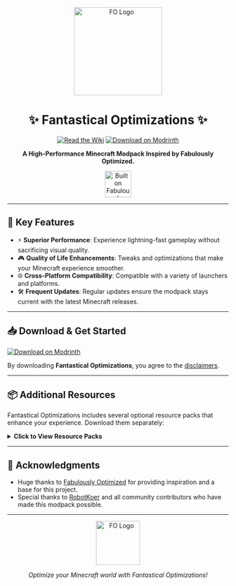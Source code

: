 <div align="center">
  <img src="https://cdn.discordapp.com/attachments/894749835742294038/1289581248523669568/wZOBJNh.jpg" alt="FO Logo" width="200">

  # ✨ Fantastical Optimizations ✨

  [![Read the Wiki](https://img.shields.io/badge/Wiki-Read%20the%20Wiki-blue?style=for-the-badge)](https://fantastical-optimizations.gitbook.io/fos)
  [![Download on Modrinth](https://img.shields.io/badge/Modrinth-Download%20Now-brightgreen?style=for-the-badge)](https://modrinth.com/modpack/fos)
  
  <p><strong>A High-Performance Minecraft Modpack Inspired by Fabulously Optimized.</strong></p>

  <a href="https://download.fo">
    <img alt="Built on Fabulously Optimized" height="60" src="https://cdn.jsdelivr.net/npm/@intergrav/devins-badges@3/assets/cozy/built-with/fabulously-optimized_vector.svg">
  </a>
</div>

---

## 🌟 Key Features

- ⚡ **Superior Performance**: Experience lightning-fast gameplay without sacrificing visual quality.
- 🎮 **Quality of Life Enhancements**: Tweaks and optimizations that make your Minecraft experience smoother.
- 🌐 **Cross-Platform Compatibility**: Compatible with a variety of launchers and platforms.
- 🛠 **Frequent Updates**: Regular updates ensure the modpack stays current with the latest Minecraft releases.

---

## 📥 Download & Get Started

[![Download on Modrinth](https://img.shields.io/badge/Modrinth-Download%20on%20Modrinth-green?style=for-the-badge)](https://modrinth.com/modpack/fos)

By downloading **Fantastical Optimizations**, you agree to the [disclaimers](https://fantastical-optimizations.gitbook.io/fos/disclaimers).

---

## 📦 Additional Resources

Fantastical Optimizations includes several optional resource packs that enhance your experience. Download them separately:

<details>
  <summary><strong>Click to View Resource Packs</strong></summary>
  
  | Resource Pack             | CurseForge                   | Modrinth                      |
  | ------------------------- | ---------------------------- | ----------------------------- |
  | **Chat Reporting Helper**  | [CurseForge](https://curseforge.com/minecraft/texture-packs/chat-reporting-helper) | [Modrinth](https://modrinth.com/resourcepack/chat-reporting-helper) |
  | **Fast Better Grass**      | [CurseForge](https://curseforge.com/minecraft/texture-packs/fast-better-grass) | [Modrinth](https://modrinth.com/resourcepack/fast-better-grass) |
  | **Smart Boost**            | [CurseForge](https://www.curseforge.com/minecraft/texture-packs/smart-boost) | [Modrinth](https://modrinth.com/resourcepack/smart-boost/version/1.20-1.20.1) |

</details>

---

## 🙏 Acknowledgments

- Huge thanks to [Fabulously Optimized](https://modrinth.com/modpack/fabulously-optimized) for providing inspiration and a base for this project.
- Special thanks to [RobotKoer](https://modrinth.com/user/robotkoer) and all community contributors who have made this modpack possible.

---

<div align="center">
  <img src="https://cdn.discordapp.com/attachments/894749835742294038/1289581248523669568/wZOBJNh.jpg" alt="FO Logo" width="100">
  <p><em>Optimize your Minecraft world with Fantastical Optimizations!</em></p>
</div>
